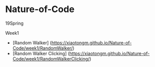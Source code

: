 # Nature-of-Code
19Spring

Week1
* [Random Walker] (https://xiaotongm.github.io/Nature-of-Code/week1/RandomWalker/)
* [Random Walker Clicking] (https://xiaotongm.github.io/Nature-of-Code/week1/RandomWalkerClicking/)
